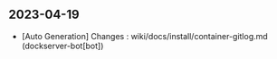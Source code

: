 
## 2023-04-19
 * [Auto Generation] Changes : wiki/docs/install/container-gitlog.md (dockserver-bot[bot])
